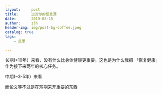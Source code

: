 ```yaml
---
layout:     post
title:      过滤你的信息源 
date:       2019-08-15
author:     zlh
header-img: img/post-bg-coffee.jpeg
catalog: true
tags:
    - 反思

---
```


长期(>10年）来看，没有什么比身体健康更重要。这也是为什么我把
「恢复健康」作为接下来两年的核心任务。

中期(~3-5年）来看

而论文等不过是在短期来开重要的东西
